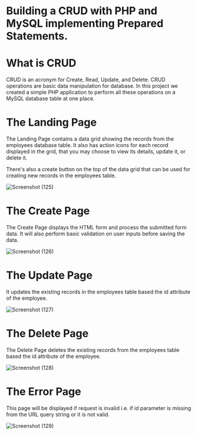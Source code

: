 # Building a CRUD with PHP and MySQL implementing Prepared Statements.

# What is CRUD
CRUD is an acronym for Create, Read, Update, and Delete. CRUD operations are basic data manipulation for database. In this project we created a simple PHP application to perform all these operations on a MySQL database table at one place.

# The Landing Page
The Landing Page contains a data grid showing the records from the employees database table. It also has action icons for each record displayed in the grid, that you may choose to view its details, update it, or delete it.

There's also a create button on the top of the data grid that can be used for creating new records in the employees table.

![Screenshot (125)](https://user-images.githubusercontent.com/89584431/220326145-b4bc5d90-eb9e-4e60-8920-10f8f169c74c.png)

# The Create Page
The Create Page displays the HTML form and process the submitted form data. It will also perform basic validation on user inputs before saving the data.

![Screenshot (126)](https://user-images.githubusercontent.com/89584431/220326771-20caa0e5-49d7-429c-98d7-301072ad0e81.png)

# The Update Page
It updates the existing records in the employees table based the id attribute of the employee.

![Screenshot (127)](https://user-images.githubusercontent.com/89584431/220327166-d0b30331-89dd-453c-943d-fe8f72169ab2.png)

# The Delete Page
The Delete Page deletes the existing records from the employees table based the id attribute of the employee.

![Screenshot (128)](https://user-images.githubusercontent.com/89584431/220327456-1ded80d1-21d8-46aa-99d6-8b143c92a458.png)

# The Error Page
This page will be displayed if request is invalid i.e. if id parameter is missing from the URL query string or it is not valid.

![Screenshot (129)](https://user-images.githubusercontent.com/89584431/220327712-9311e248-2685-4577-b226-1b057dafce63.png)
